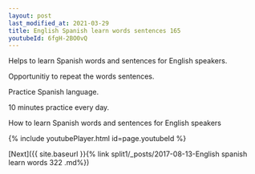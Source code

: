 ```yaml
---
layout: post
last_modified_at: 2021-03-29
title: English Spanish learn words sentences 165 
youtubeId: 6fgH-2BO0vQ
---
```

 
 
Helps to learn Spanish words and sentences for English speakers.

Opportunitiy to repeat the words sentences. 

Practice Spanish language. 
 
10 minutes practice every day. 
 
How to learn Spanish words and sentences for English speakers 
 
{% include youtubePlayer.html id=page.youtubeId %}
 
 
[Next]({{ site.baseurl }}{% link  split1/_posts/2017-08-13-English spanish learn words 322 .md%})
 
